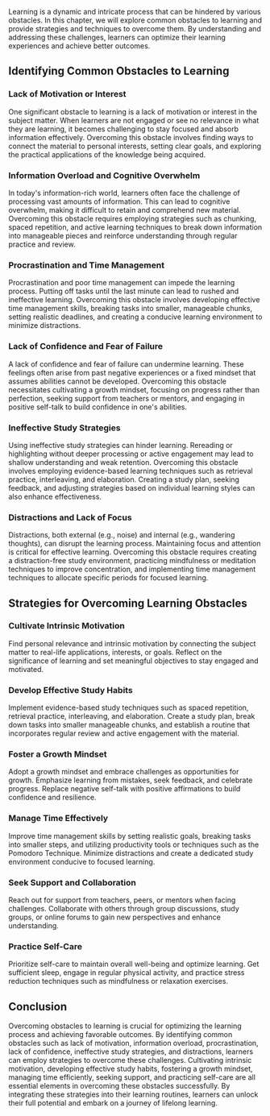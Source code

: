 
Learning is a dynamic and intricate process that can be hindered by various obstacles. In this chapter, we will explore common obstacles to learning and provide strategies and techniques to overcome them. By understanding and addressing these challenges, learners can optimize their learning experiences and achieve better outcomes.

Identifying Common Obstacles to Learning
----------------------------------------

### Lack of Motivation or Interest

One significant obstacle to learning is a lack of motivation or interest in the subject matter. When learners are not engaged or see no relevance in what they are learning, it becomes challenging to stay focused and absorb information effectively. Overcoming this obstacle involves finding ways to connect the material to personal interests, setting clear goals, and exploring the practical applications of the knowledge being acquired.

### Information Overload and Cognitive Overwhelm

In today's information-rich world, learners often face the challenge of processing vast amounts of information. This can lead to cognitive overwhelm, making it difficult to retain and comprehend new material. Overcoming this obstacle requires employing strategies such as chunking, spaced repetition, and active learning techniques to break down information into manageable pieces and reinforce understanding through regular practice and review.

### Procrastination and Time Management

Procrastination and poor time management can impede the learning process. Putting off tasks until the last minute can lead to rushed and ineffective learning. Overcoming this obstacle involves developing effective time management skills, breaking tasks into smaller, manageable chunks, setting realistic deadlines, and creating a conducive learning environment to minimize distractions.

### Lack of Confidence and Fear of Failure

A lack of confidence and fear of failure can undermine learning. These feelings often arise from past negative experiences or a fixed mindset that assumes abilities cannot be developed. Overcoming this obstacle necessitates cultivating a growth mindset, focusing on progress rather than perfection, seeking support from teachers or mentors, and engaging in positive self-talk to build confidence in one's abilities.

### Ineffective Study Strategies

Using ineffective study strategies can hinder learning. Rereading or highlighting without deeper processing or active engagement may lead to shallow understanding and weak retention. Overcoming this obstacle involves employing evidence-based learning techniques such as retrieval practice, interleaving, and elaboration. Creating a study plan, seeking feedback, and adjusting strategies based on individual learning styles can also enhance effectiveness.

### Distractions and Lack of Focus

Distractions, both external (e.g., noise) and internal (e.g., wandering thoughts), can disrupt the learning process. Maintaining focus and attention is critical for effective learning. Overcoming this obstacle requires creating a distraction-free study environment, practicing mindfulness or meditation techniques to improve concentration, and implementing time management techniques to allocate specific periods for focused learning.

Strategies for Overcoming Learning Obstacles
--------------------------------------------

### Cultivate Intrinsic Motivation

Find personal relevance and intrinsic motivation by connecting the subject matter to real-life applications, interests, or goals. Reflect on the significance of learning and set meaningful objectives to stay engaged and motivated.

### Develop Effective Study Habits

Implement evidence-based study techniques such as spaced repetition, retrieval practice, interleaving, and elaboration. Create a study plan, break down tasks into smaller manageable chunks, and establish a routine that incorporates regular review and active engagement with the material.

### Foster a Growth Mindset

Adopt a growth mindset and embrace challenges as opportunities for growth. Emphasize learning from mistakes, seek feedback, and celebrate progress. Replace negative self-talk with positive affirmations to build confidence and resilience.

### Manage Time Effectively

Improve time management skills by setting realistic goals, breaking tasks into smaller steps, and utilizing productivity tools or techniques such as the Pomodoro Technique. Minimize distractions and create a dedicated study environment conducive to focused learning.

### Seek Support and Collaboration

Reach out for support from teachers, peers, or mentors when facing challenges. Collaborate with others through group discussions, study groups, or online forums to gain new perspectives and enhance understanding.

### Practice Self-Care

Prioritize self-care to maintain overall well-being and optimize learning. Get sufficient sleep, engage in regular physical activity, and practice stress reduction techniques such as mindfulness or relaxation exercises.

Conclusion
----------

Overcoming obstacles to learning is crucial for optimizing the learning process and achieving favorable outcomes. By identifying common obstacles such as lack of motivation, information overload, procrastination, lack of confidence, ineffective study strategies, and distractions, learners can employ strategies to overcome these challenges. Cultivating intrinsic motivation, developing effective study habits, fostering a growth mindset, managing time efficiently, seeking support, and practicing self-care are all essential elements in overcoming these obstacles successfully. By integrating these strategies into their learning routines, learners can unlock their full potential and embark on a journey of lifelong learning.
